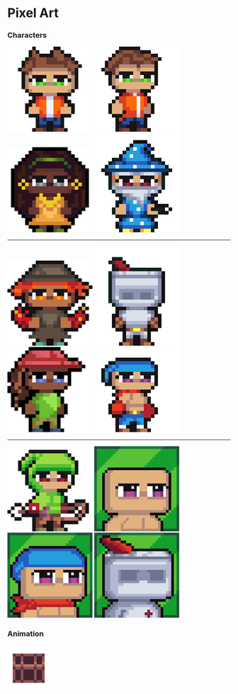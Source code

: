 # Pixel Art
### Characters

![Character](Characters/Boy_Character.png "Boy") ![Charater](Characters/Platformer_boy.png "Platformer boy") ![Character](Characters/Girl_Character.png "Girl") ![Character](Characters/Wizard.png "Wizard") 
***
![Characte](Characters/Fireman.png "Fire") ![Character](Characters/Knight.png "Knight") ![Character](Characters/Platformer_girl.png "Platformer girl") ![Character](Characters/Fighter.png "Fighter")
***
![Character](Characters/Archer.png "Archer") ![Character](Characters/Portrait1.png "Portrait") ![Character](Characters/FighterPortrait.png "Fighter Portrait") ![Character](Characters/KnightPortrait.png "Knight Portrait")

### Animation
![Crate](Animation/WoodenCrate.gif "Wooden Crate")